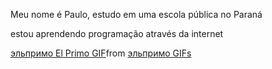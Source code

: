 Meu nome é Paulo, estudo em uma escola pública no Paraná

estou aprendendo programação através da internet
</script>
<div class="tenor-gif-embed" data-postid="24716890" data-share-method="host" data-aspect-ratio="1" data-width="100%"><a href="https://tenor.com/view/%D1%8D%D0%BB%D1%8C%D0%BF%D1%80%D0%B8%D0%BC%D0%BE-el-primo-brawl-brawl-stars-stars-gif-24716890">эльпримо El Primo GIF</a>from <a href="https://tenor.com/search/%D1%8D%D0%BB%D1%8C%D0%BF%D1%80%D0%B8%D0%BC%D0%BE-gifs">эльпримо GIFs</a></div> <script type="text/javascript" async src="https://tenor.com/embed.js"></script>
